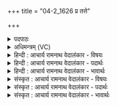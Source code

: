 +++
title = "04-2_1626 प्र तत्ते"

+++
<details><summary>पदपाठः</summary>

प्र। तत्। ते꣣। अद्य꣢। अ꣣। द्य꣢। शि꣣पिविष्ट। शिपि। विष्ट। हव्य꣢म्। अ꣣र्यः꣢। श꣣ꣳसामि। व꣡युना꣢नि। वि꣣द्वा꣢न्। तम्। त्वा꣣। गृणामि। तव꣡स꣢म्। अ꣡त꣢꣯व्यान्। अ। त꣣व्यान्। क्ष꣡य꣢꣯न्तम्। अ꣣स्य꣢। र꣡ज꣢꣯सः। प꣣राके꣢। १६२६।
</details>

<details><summary>अधिमन्त्रम् (VC)</summary>

- विष्णुः
- वसिष्ठो मैत्रावरुणिः
- त्रिष्टुप्
- धैवतः
</details>

<details><summary>हिन्दी : आचार्य रामनाथ वेदालंकार - विषयः</summary>

अगले मन्त्र में परमात्मा की स्तुति है।
</details>

<details><summary>हिन्दी : आचार्य रामनाथ वेदालंकार - पदार्थः</summary>

पदार्थान्वयभाषाः -  हे(शिपिविष्ट)तेज की किरणों से घिरे हुए अर्थात् तेजस्वी सर्वव्यापक विष्णु जगदीश्वर! (अर्यः)स्तुतियों का ईश्वर और(वयुनानि विद्वान्)कर्तव्य कर्मों को जाननेवाला मैं(अद्य)आज(ते)आपके(तत्)उस प्रसिद्ध(हव्यम्)दान की(प्र शंसामि)प्रशंसा करता हूँ।(अतव्यान्)अमहान् मैं(तवसम्)महान् और(अस्य रजसः)इस रजोगुण के(पराके)परे(क्षयन्तम्)निवास करनेवाले(तम्)उस प्रसिद्ध(त्वा)आपकी(गृणामि)स्तुति करता हूँ ॥२॥
</details>

<details><summary>हिन्दी : आचार्य रामनाथ वेदालंकार - भावार्थः</summary>

भावार्थभाषाः -  अल्पशक्तिवाला मनुष्य महाशक्तिवाले परमात्मा के गुणों के स्मरण से निरभिमान होकर महान् कार्यों को करने के लिए अपने आत्मा में बल सञ्चित करे ॥२॥
</details>

<details><summary>संस्कृत : आचार्य रामनाथ वेदालंकार - विषयः</summary>

अथ परमात्मानं स्तौति।
</details>

<details><summary>संस्कृत : आचार्य रामनाथ वेदालंकार - पदार्थः</summary>

पदार्थान्वयभाषाः -  हे(शिपिविष्ट)तेजःकिरणैरावृत विष्णो सर्वव्यापक जगदीश! (अर्यः)स्तुतीनामीश्वरः।[अर्य इतीश्वरनाम। निघं० २।२२।] (वयुनानि विद्वान्)कर्तव्यकर्माणि जानानः अहम्(अद्य)अस्मिन् दिने(ते)तव(तत्)प्रसिद्धम्(हव्यम्)दानम्(प्र शंसामि)प्रकर्षेण स्तौमि।(अतव्यान्)अतवीयान्,अवृद्धतरः अहम्(तवसम्)प्रवृद्धम्, (अस्य रजसः)अस्य रजोगुणस्य(पराके)दूरे(क्षयन्तम्)क्षियन्तं निवसन्तम्(तम्)प्रसिद्धम्(त्वा)त्वाम्, (गृणामि)स्तौमि ॥२॥
</details>

<details><summary>संस्कृत : आचार्य रामनाथ वेदालंकार - भावार्थः</summary>

भावार्थभाषाः -  अल्पशक्तिर्मानवो महाशक्तेः परमात्मनो गुणानां स्मरणेन निरभिमानो भूत्वा महान्ति कार्याणि कर्तुं स्वात्मनि बलं सञ्चिनुयात् ॥२॥
</details>